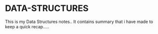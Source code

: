 # DATA-STRUCTURES
This is my Data Structures notes..
It contains summary that i have made to keep a quick recap.....

